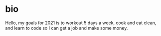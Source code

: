 # bio

Hello, my goals for 2021 is to workout 5 days a week, cook and eat clean, and learn to code so I can get a job and make some money.